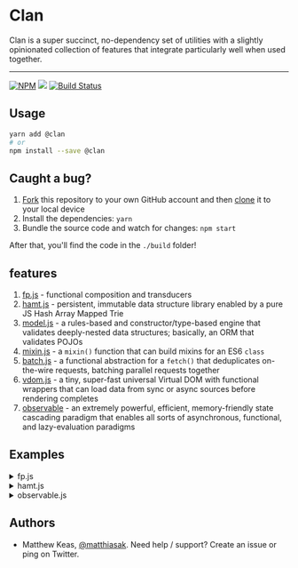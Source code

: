 # Clan

Clan is a super succinct, no-dependency set of utilities with a slightly opinionated collection of features that integrate particularly well when used together. 

---

[![NPM](https://nodei.co/npm/@clan.png)](https://nodei.co/npm/@clan/)
![](https://david-dm.org/matthiasak/clan.svg)
[![Build Status](https://travis-ci.org/matthiasak/clan.svg?branch=master)](https://travis-ci.org/matthiasak/clan)

## Usage

```sh
yarn add @clan
# or
npm install --save @clan
```

## Caught a bug?

1. [Fork](https://help.github.com/articles/fork-a-repo/) this repository to your own GitHub account and then [clone](https://help.github.com/articles/cloning-a-repository/) it to your local device
2. Install the dependencies: `yarn`
3. Bundle the source code and watch for changes: `npm start`

After that, you'll find the code in the `./build` folder!

## features

1. [fp.js](src/fp.js) - functional composition and transducers
2. [hamt.js](src/hamt.js) - persistent, immutable data structure library enabled by a pure JS Hash Array Mapped Trie
3. [model.js](src/model.js) - a rules-based and constructor/type-based engine that validates deeply-nested data structures; basically, an ORM that validates POJOs
4. [mixin.js](src/mixin.js) - a `mixin()` function that can build mixins for an ES6 `class`
5. [batch.js](src/batch.js) - a functional abstraction for a `fetch()` that deduplicates on-the-wire requests, batching parallel requests together
6. [vdom.js](src/vdom.js) - a tiny, super-fast universal Virtual DOM with functional wrappers that can load data from sync or async sources before rendering completes
7. [observable](src/observable.js) - an extremely powerful, efficient, memory-friendly state cascading paradigm that enables all sorts of asynchronous, functional, and lazy-evaluation paradigms

## Examples

<details>
<summary>fp.js</summary>

```js
// import it
import {log, rAF, c, cof, cob, pf, curry, mapping, filtering, concatter} from '@clan'
```

```js
// example point-free usage: 
const replace = pf(String.prototype.replace)
const toLowerCase = pf(String.prototype.toLowerCase)
const normalizeName = cof(replace(/\s+/ig, '_'), toLowerCase())
log(normalizeName('Matt K'))
```

```js 
// example transducer usage:
const inc = x => x+1
const greaterThanTwo = x => x>2
const concat = (arr, v) => arr.concat([v])
const incGreaterThanTwo = cof(
    mapping(inc),
    filtering(greaterThanTwo)
)
reduce([1,2,3,4], incGreaterThanTwo(concat), []) // => [3,4,5]

```
</details>

<details>
<summary>hamt.js</summary>

```js
// import it
import {hamt} from '@clan'
```

```js
// get and set properties, returns a new hmap

let   x = hamt({'hello': 1})
    , x1 = x.set('goodbye', 2) // new object with all x's properties plus a new property
    , x2 = hamt( Array(50).fill(true).map((x,i) => i) ) // we can mode lists/arrays, too 
    , x3 = x1.unset('goodbye')

log(
    x.get('hello'),    // 1
    x1.get('goodbye'), // 2
    x3.get('goodbye'), // undefined
    x3.get('hello'),   // 1
    x.comp(x,x3),      // true (compares hashes)
    x === x3,          // false
)

// map into a new hamt
const nums = hamt([1,2,3]).map(x => x+1) // mapped into new hamt 
// reduce into one value
nums.reduce((acc,x,i) => acc+x, 0) // 9
// get JSON value
nums.toJSON()
```
</details>

<details>
<summary>observable.js</summary>

```js
// import it
import {obs} from '@clan'
```

```js
// Usage:
const x = obs()

    , y = x
        .map(x => x + 1)
        .filter(x => x % 5 === 0)
    
    , y1 = y
        .then(log)

    , y2 = y
        .takeWhile(x => x <= 10)
        .then(log)

    , z = y
        .take(3)
        .then(log)

const run = (n,o) => 
    Array(n).fill(1)
    .map((_,i) => o(i))
    
run(150,x)
```

```js
// push to observable from any event, debounce them, reduce values, 
// logically split the observable path with a .then() node
obs.from(push => 
    window.addEventListener(
        'mousemove',
        ({clientX:x,clientY:y}) => push({x, y})
    ))
    .debounce(200)
    .then(x => {
        document.body.innerHTML = `{${x.x},${x.y}}`
    })
    .reduce((acc,x) => acc+1, 0)
    .then(x => reset() || log(x))
```

```js
// push to observable from setInterval,
// demo how to have multiple observable sources 
// logically combine and pipe into a single observable destination,
// also show how to halt an observable
const interval = ms =>
    obs.from(push => 
        setInterval(() => push(1), ms))

const u = obs
    .union(interval(2500),interval(1000),interval(3000)) // union() takes infinite params

u
    .reduce((acc,x) => acc+1, 0) // count the number of updates
    .then(log) // log the count
    .then(() => setTimeout(u.stop.bind(u), 10000)) // after 10s, stop the observable
```

```js
// combine observables and HAMT's is the best of both worlds
// you can declaratively describe what happens, and HAMT-creation
// costs very little
const time = obs.from(p => setInterval(() => p(new Date), 1000))

time
    .reduce((acc, x) => acc.set(x, true), hamt())
    .then(m => reset() || log(m.toJSON()))
```

```js
// embed network requests into observable chains
const getUser = user => 
    fetch(`https://api.github.com/users/${user}`)
        .then(r => r.json())
    , x = obs()
    , [done,err] = x.maybe(getUser)

const success = done
    .then(e => log(e))
    .map(data => data.avatar_url)
    .then(log)

err
    .then(e => log(e))

x('matthiasak')
```

```js
// SPA's - you can roll your own router
const app = 
    obs
    .from(p => window.addEventListener('hashchange', p))
    .map(x => window.location.hash)

const routes = {
    a: () => log('a'),
    b: () => log('b')
}

const onhash =
    app
    .map(route => routes[ route.substr(1) ])
    .then(v => v())

app('#a')
```
</details>

## Authors

- Matthew Keas, [@matthiasak](https://twitter.com/@matthiasak). Need help / support? Create an issue or ping on Twitter.
